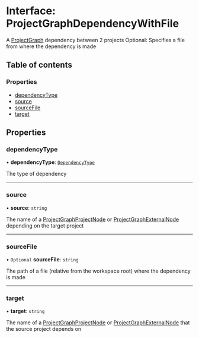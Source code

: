 # Interface: ProjectGraphDependencyWithFile

A [ProjectGraph](../../devkit/documents/ProjectGraph) dependency between 2 projects
Optional: Specifies a file from where the dependency is made

## Table of contents

### Properties

- [dependencyType](../../devkit/documents/ProjectGraphDependencyWithFile#dependencytype)
- [source](../../devkit/documents/ProjectGraphDependencyWithFile#source)
- [sourceFile](../../devkit/documents/ProjectGraphDependencyWithFile#sourcefile)
- [target](../../devkit/documents/ProjectGraphDependencyWithFile#target)

## Properties

### dependencyType

• **dependencyType**: [`DependencyType`](../../devkit/documents/DependencyType)

The type of dependency

---

### source

• **source**: `string`

The name of a [ProjectGraphProjectNode](../../devkit/documents/ProjectGraphProjectNode) or [ProjectGraphExternalNode](../../devkit/documents/ProjectGraphExternalNode) depending on the target project

---

### sourceFile

• `Optional` **sourceFile**: `string`

The path of a file (relative from the workspace root) where the dependency is made

---

### target

• **target**: `string`

The name of a [ProjectGraphProjectNode](../../devkit/documents/ProjectGraphProjectNode) or [ProjectGraphExternalNode](../../devkit/documents/ProjectGraphExternalNode) that the source project depends on
